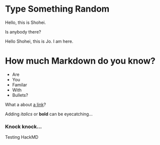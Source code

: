 # Type Something Random

Hello, this is Shohei.

Is anybody there?

Hello Shohei, this is Jo. I am here.

# How much Markdown do you know?

- Are
- You
- Familar
- With
- Bullets?

What a about [a link](https://github.com/sjinno/miniature-waffle)?

Adding _italics_ or **bold** can be eyecatching…


### Knock knock...

Testing HackMD
